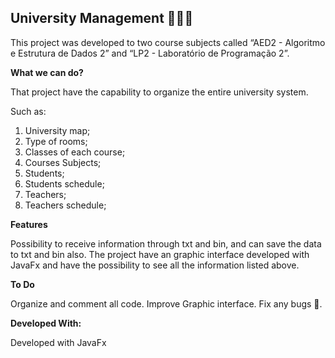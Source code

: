 ## **University Management 👨🏽‍💻**

This project was developed to two course subjects called “AED2 - Algoritmo e Estrutura de Dados 2” and “LP2 - Laboratório de Programação 2”.


**What we can do?**

That project have the capability to organize the entire university system.

Such as:

 1. University map;
 2. Type of rooms;
 3. Classes of each course;
 4. Courses Subjects;
 5. Students;
 6. Students schedule;
 7. Teachers;
 8. Teachers schedule;


**Features**

Possibility to receive information through txt and bin, and can save the data to txt and bin also.
The project have an graphic interface developed with JavaFx and have the possibility to see all the information listed above.


**To Do**

Organize and comment all code.
Improve Graphic interface.
Fix any bugs 👾.


**Developed With:**

Developed with JavaFx
